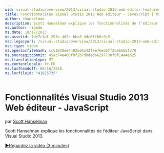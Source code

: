 ```yaml
---
uid: visual-studio/overview/2013/visual-studio-2013-web-editor-features-javascript
title: Fonctionnalités Visual Studio 2013 Web éditeur - JavaScript | Microsoft Docs
author: shanselman
description: Scott Hanselman explique les fonctionnalités de l’éditeur JavaScript dans Visual Studio 2013.
ms.author: riande
ms.date: 10/17/2013
ms.assetid: 1de7c3df-203c-4d2c-bba0-ddc6ffb6c9c5
msc.legacyurl: /visual-studio/overview/2013/visual-studio-2013-web-editor-features-javascript
msc.type: video
ms.openlocfilehash: cc51030ae44926e6242fee76edeff26eb565f279
ms.sourcegitcommit: 45ac74e400f9f2b7dbded66297730f6f14a4eb25
ms.translationtype: MT
ms.contentlocale: fr-FR
ms.lasthandoff: 08/16/2018
ms.locfileid: "41825735"
---
```

<a name="visual-studio-2013-web-editor-features---javascript"></a>Fonctionnalités Visual Studio 2013 Web éditeur - JavaScript
====================
par [Scott Hanselman](https://github.com/shanselman)

Scott Hanselman explique les fonctionnalités de l’éditeur JavaScript dans Visual Studio 2013.

[&#9654;Regardez la vidéo (3 minutes)](https://channel9.msdn.com/Blogs/ASP-NET-Site-Videos/visual-studio-2013-web-editor-features-javascript)
